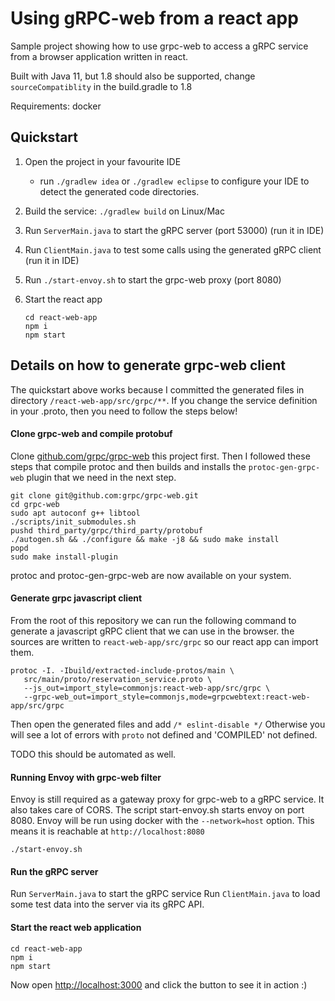 # Using gRPC-web from a react app 

Sample project showing how to use grpc-web to access a gRPC service from
a browser application written in react. 

Built with Java 11, but 1.8 should also be supported, change `sourceCompatiblity` in the build.gradle to 1.8

Requirements: docker

## Quickstart

1. Open the project in your favourite IDE 
     * run `./gradlew idea` or `./gradlew eclipse` to configure your IDE to detect the generated code directories.
     
1. Build the service: `./gradlew build` on Linux/Mac

1. Run `ServerMain.java` to start the gRPC server (port 53000) (run it in IDE) 
   
1. Run `ClientMain.java` to test some calls using the generated gRPC client (run it in IDE) 

1. Run `./start-envoy.sh` to start the grpc-web proxy (port 8080)

1. Start the react app

       cd react-web-app
       npm i
       npm start

## Details on how to generate grpc-web client

The quickstart above works because I committed the generated files in
directory `/react-web-app/src/grpc/**`. If you change the service definition
in your .proto, then you need to follow the steps below! 

#### Clone grpc-web and compile protobuf

Clone [github.com/grpc/grpc-web](https://github.com/grpc/grpc-web) this project first.
Then I followed these steps that compile protoc and then builds and 
installs the `protoc-gen-grpc-web` plugin that we need in the next step.

    git clone git@github.com:grpc/grpc-web.git
    cd grpc-web
    sudo apt autoconf g++ libtool
    ./scripts/init_submodules.sh
    pushd third_party/grpc/third_party/protobuf
    ./autogen.sh && ./configure && make -j8 && sudo make install
    popd
    sudo make install-plugin

protoc and protoc-gen-grpc-web are now available on your system.

#### Generate grpc javascript client 

From the root of this repository we can run the following command to 
generate a javascript gRPC client that we can use in the browser. 
the sources are written to `react-web-app/src/grpc` so our react app
can import them.

 ```
 protoc -I. -Ibuild/extracted-include-protos/main \
    src/main/proto/reservation_service.proto \
    --js_out=import_style=commonjs:react-web-app/src/grpc \
    --grpc-web_out=import_style=commonjs,mode=grpcwebtext:react-web-app/src/grpc
 ```
    
Then open the generated files and add `/* eslint-disable */` 
Otherwise you will see a lot of errors with `proto` not defined and 'COMPILED' not defined.

TODO this should be automated as well.

#### Running Envoy with grpc-web filter

Envoy is still required as a gateway proxy for grpc-web to a gRPC service. It also 
takes care of CORS. The script start-envoy.sh starts envoy on port 8080. Envoy will 
be run using docker with the `--network=host` option. This means it is reachable at 
`http://localhost:8080` 

    ./start-envoy.sh
    
#### Run the gRPC server

Run `ServerMain.java` to start the gRPC service
Run `ClientMain.java` to load some test data into the server via its gRPC API.

#### Start the react web application

    cd react-web-app
    npm i
    npm start
    
Now open [http://localhost:3000](http://localhost:3000) and click the button to see it in action :)